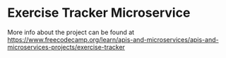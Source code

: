 # Exercise Tracker Microservice

More info about the project can be found at https://www.freecodecamp.org/learn/apis-and-microservices/apis-and-microservices-projects/exercise-tracker

